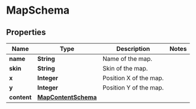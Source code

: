 

# MapSchema


## Properties

| Name | Type | Description | Notes |
|------------ | ------------- | ------------- | -------------|
|**name** | **String** | Name of the map. |  |
|**skin** | **String** | Skin of the map. |  |
|**x** | **Integer** | Position X of the map. |  |
|**y** | **Integer** | Position Y of the map. |  |
|**content** | [**MapContentSchema**](MapContentSchema.md) |  |  |



